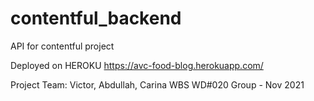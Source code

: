 # contentful_backend
API for contentful project


Deployed on HEROKU https://avc-food-blog.herokuapp.com/


Project Team: Victor, Abdullah, Carina
WBS WD#020 Group - Nov 2021
